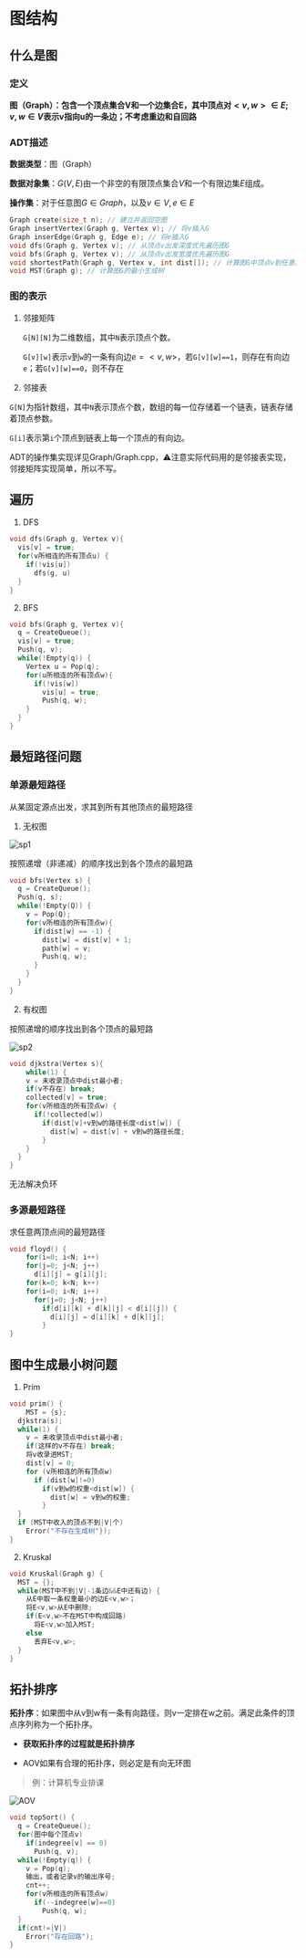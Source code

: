 # 图结构

## 什么是图

### 定义

**图（Graph）：包含一个顶点集合V和一个边集合E，其中顶点对$<v, w>\in E; v,w\in V$表示v指向u的一条边；不考虑重边和自回路**

### ADT描述

**数据类型**：图（Graph）

**数据对象集**：$G(V,E)$由一个非空的有限顶点集合$V$和一个有限边集$E$组成。

**操作集**：对于任意图$G\in Graph$，以及$v\in V,e\in E$

```c++
Graph create(size_t n); // 建立并返回空图
Graph insertVertex(Graph g, Vertex v); // 将v插入G
Graph inserEdge(Graph g, Edge e); // 将e插入G
void dfs(Graph g, Vertex v); // 从顶点v出发深度优先遍历图G
void bfs(Graph g, Vertex v); // 从顶点v出发宽度优先遍历图G
void shortestPath(Graph g, Vertex v, int dist[]); // 计算图G中顶点v到任意其他顶点的最短距离
void MST(Graph g); // 计算图G的最小生成树
```

### 图的表示

1. 邻接矩阵

   `G[N][N]`为二维数组，其中`N`表示顶点个数。

   `G[v][w]`表示`v`到`w`的一条有向边$e=<v,w>$，若`G[v][w]==1`，则存在有向边`e`；若`G[v][w]==0`，则不存在

2. 邻接表

`G[N]`为指针数组，其中`N`表示顶点个数，数组的每一位存储着一个链表，链表存储着顶点参数。

`G[i]`表示第`i`个顶点到链表上每一个顶点的有向边。



ADT的操作集实现详见Graph/Graph.cpp，⚠️注意实际代码用的是邻接表实现，邻接矩阵实现简单，所以不写。

## 遍历

1. DFS

```c++
void dfs(Graph g, Vertex v){
  vis[v] = true;
  for(v所相连的所有顶点u) {
    if(!vis[u])
      dfs(g, u)
  }
}
```

2. BFS

```c++
void bfs(Graph g, Vertex v){
  q = CreateQueue();
  vis[v] = true;
  Push(q, v);
  while(!Empty(q)) {
    Vertex u = Pop(q);
   	for(u所相连的所有顶点w){
      if(!vis[w])
        vis[u] = true;
        Push(q, w);
    }
  }
}
```



## 最短路径问题

### 单源最短路径

从某固定源点出发，求其到所有其他顶点的最短路径

1. 无权图

![sp1]()

按照递增（非递减）的顺序找出到各个顶点的最短路

```c++
void bfs(Vertex s) {
  q = CreateQueue();
  Push(q, s);
  while(!Empty(Q)) {
    v = Pop(Q);
    for(v所相连的所有顶点w){
      if(dist[w] == -1) {
        dist[w] = dist[v] + 1;
        path[w] = v;
        Push(q, w);
      }
    }
  }
}
```

2. 有权图

按照递增的顺序找出到各个顶点的最短路

![sp2]()

```c++
void djkstra(Vertex s){
	while(1) {
    v = 未收录顶点中dist最小者;
    if(v不存在) break;
    collected[v] = true;
    for(v所相连的所有顶点w) {
      if(!collected[w])
        if(dist[v]+v到w的路径长度<dist[w]) {
          dist[w] = dist[v] + v到w的路径长度;
        }
    }
  }
}
```

无法解决负环

### 多源最短路径

求任意两顶点间的最短路径

```c++
void floyd() {
	for(i=0; i<N; i++)
    for(j=0; j<N; j++)
      d[i][j] = g[i][j];
 	for(k=0; k<N; k++)
    for(i=0; i<N; i++)
      for(j=0; j<N; j++)
        if(d[i][k] + d[k][j] < d[i][j]) {
          d[i][j] = d[i][k] + d[k][j];
        }
}
```

## 图中生成最小树问题

1. Prim

```c++
void prim() {
	MST = {s};
  djkstra(s);
  while(1) {
    v = 未收录顶点中dist最小者;
    if(这样的v不存在) break;
    将v收录进MST;
    dist[v] = 0;
    for (v所相连的所有顶点w)
      if (dist[w]!=0)
        if(v到w的权重<dist[w]) {
          dist[w] = v到w的权重;
        }
  }
  if (MST中收入的顶点不到|V|个)
    Error("不存在生成树"});
}
```

2. Kruskal

```c++
void Kruskal(Graph g) {
  MST = {};
  while(MST中不到|V|-1条边&&E中还有边) {
    从E中取一条权重最小的边E<v,w>；
   	将E<v,w>从E中删除;
    if(E<v,w>不在MST中构成回路)
      将E<v,w>加入MST;
    else
      丢弃E<v,w>; 
  }
}
```

## 拓扑排序

**拓扑序**：如果图中从v到w有一条有向路径，则v一定排在w之前。满足此条件的顶点序列称为一个拓扑序。

- **获取拓扑序的过程就是拓扑排序**

- AOV如果有合理的拓扑序，则必定是有向无环图

> 例：计算机专业排课

![AOV]()

```c++
void topSort() {
  q = CreateQueue();
  for(图中每个顶点v)
    if(indegree[v] == 0)
      Push(q, v);
  while(!Empty(q)) {
    v = Pop(q);
    输出，或者记录v的输出序号;
    cnt++;
    for(v所相连的所有顶点w)
      if(--indegree[w]==0)
        Push(q, w);
  }
  if(cnt!=|V|)
    Error("存在回路");
}
```

